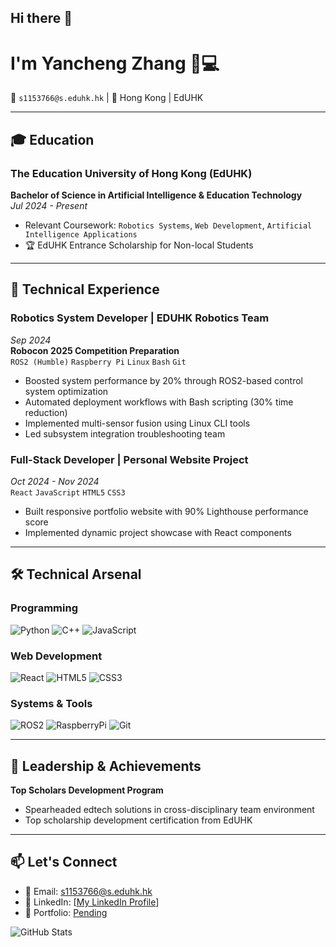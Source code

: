 ## Hi there 👋



# I'm Yancheng Zhang 👨💻

📧 `s1153766@s.eduhk.hk` | 📍 Hong Kong | EdUHK

---

## 🎓 Education

### The Education University of Hong Kong (EdUHK)
**Bachelor of Science in Artificial Intelligence & Education Technology**  
*Jul 2024 - Present*  
- Relevant Coursework: `Robotics Systems`, `Web Development`, `Artificial Intelligence Applications`
- 🏆 EdUHK Entrance Scholarship for Non-local Students

---

## 💼 Technical Experience

### Robotics System Developer | EDUHK Robotics Team
*Sep 2024*  
**Robocon 2025 Competition Preparation**  
`ROS2 (Humble)` `Raspberry Pi` `Linux` `Bash` `Git`  
- Boosted system performance by 20% through ROS2-based control system optimization
- Automated deployment workflows with Bash scripting (30% time reduction)
- Implemented multi-sensor fusion using Linux CLI tools
- Led subsystem integration troubleshooting team

### Full-Stack Developer | Personal Website Project
*Oct 2024 - Nov 2024*  
`React` `JavaScript` `HTML5` `CSS3`  
- Built responsive portfolio website with 90% Lighthouse performance score
- Implemented dynamic project showcase with React components

---

## 🛠 Technical Arsenal

### Programming
![Python](https://img.shields.io/badge/Python-3776AB?style=flat&logo=python&logoColor=white)
![C++](https://img.shields.io/badge/C++-00599C?style=flat&logo=c%2B%2B&logoColor=white)
![JavaScript](https://img.shields.io/badge/JavaScript-F7DF1E?style=flat&logo=javascript&logoColor=black)

### Web Development
![React](https://img.shields.io/badge/React-61DAFB?style=flat&logo=react&logoColor=black)
![HTML5](https://img.shields.io/badge/HTML5-E34F26?style=flat&logo=html5&logoColor=white)
![CSS3](https://img.shields.io/badge/CSS3-1572B6?style=flat&logo=css3&logoColor=white)

### Systems & Tools
![ROS2](https://img.shields.io/badge/ROS2-Humble-blue)
![RaspberryPi](https://img.shields.io/badge/Raspberry%20Pi-A22846?style=flat&logo=Raspberry%20Pi)
![Git](https://img.shields.io/badge/Git-F05032?style=flat&logo=git&logoColor=white)

---

## 🌟 Leadership & Achievements

**Top Scholars Development Program**  
- Spearheaded edtech solutions in cross-disciplinary team environment
- Top scholarship development certification from EdUHK

---

## 📫 Let's Connect
- 📧 Email: [s1153766@s.eduhk.hk](mailto:s1153766@s.eduhk.hk)
- 💼 LinkedIn: [[My LinkedIn Profile](https://www.linkedin.com/in/yancheng-zhang-170881335/)]
- 🔗 Portfolio: [Pending]()

![GitHub Stats](https://github-readme-stats.vercel.app/api?username=yourusername&show_icons=true&theme=radical)
